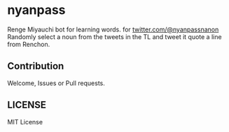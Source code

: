 # nyanpass
Renge Miyauchi bot for learning words. for [twitter.com/@nyanpassnanon](https://twitter.com/nyanpassnanon)\
Randomly select a noun from the tweets in the TL and tweet it quote a line from Renchon.

## Contribution
Welcome, Issues or Pull requests.

## LICENSE
MIT License
